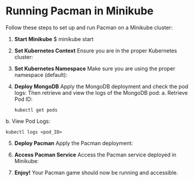 # Running Pacman in Minikube

Follow these steps to set up and run Pacman on a Minikube cluster:

1. **Start Minikube** $ minikube start

2. **Set Kubernetes Context**
Ensure you are in the proper Kubernetes cluster:

3. **Set Kubernetes Namespace**
Make sure you are using the proper namespace (default):

4. **Deploy MongoDB**
Apply the MongoDB deployment and check the pod logs:
Then retrieve and view the logs of the MongoDB pod:
a. Retrieve Pod ID:
   ```
   kubectl get pods
   ```
b. View Pod Logs:
   ```
   kubectl logs <pod_ID>
   ```

5. **Deploy Pacman**
Apply the Pacman deployment:

6. **Access Pacman Service**
Access the Pacman service deployed in Minikube:

7. **Enjoy!**
Your Pacman game should now be running and accessible.
